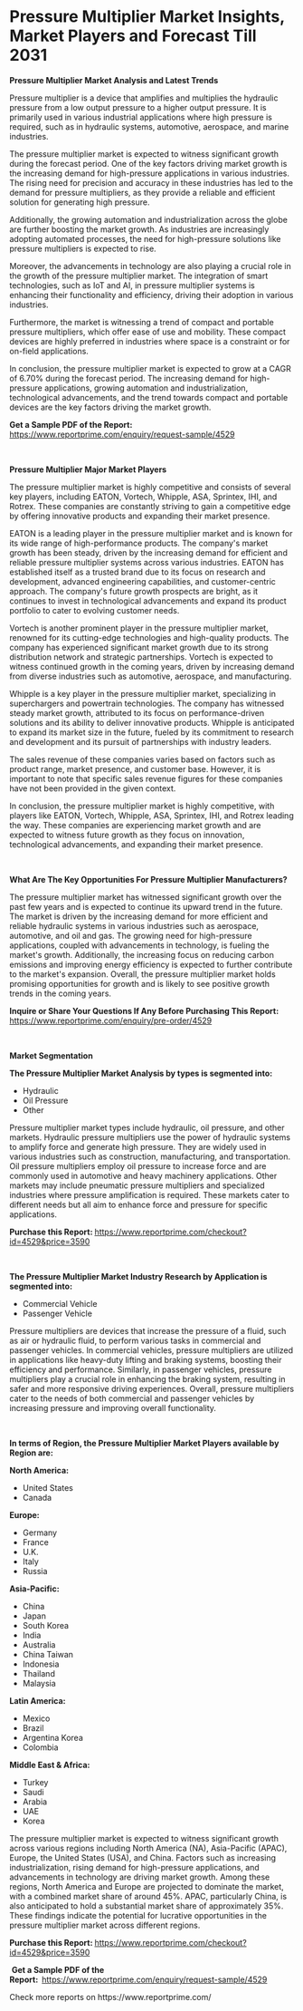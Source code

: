 <p><h1>Pressure Multiplier Market Insights, Market Players and Forecast Till 2031</h1></p><p><strong>Pressure Multiplier Market Analysis and Latest Trends</strong></p>
<p><p>Pressure multiplier is a device that amplifies and multiplies the hydraulic pressure from a low output pressure to a higher output pressure. It is primarily used in various industrial applications where high pressure is required, such as in hydraulic systems, automotive, aerospace, and marine industries.</p><p>The pressure multiplier market is expected to witness significant growth during the forecast period. One of the key factors driving market growth is the increasing demand for high-pressure applications in various industries. The rising need for precision and accuracy in these industries has led to the demand for pressure multipliers, as they provide a reliable and efficient solution for generating high pressure.</p><p>Additionally, the growing automation and industrialization across the globe are further boosting the market growth. As industries are increasingly adopting automated processes, the need for high-pressure solutions like pressure multipliers is expected to rise.</p><p>Moreover, the advancements in technology are also playing a crucial role in the growth of the pressure multiplier market. The integration of smart technologies, such as IoT and AI, in pressure multiplier systems is enhancing their functionality and efficiency, driving their adoption in various industries.</p><p>Furthermore, the market is witnessing a trend of compact and portable pressure multipliers, which offer ease of use and mobility. These compact devices are highly preferred in industries where space is a constraint or for on-field applications.</p><p>In conclusion, the pressure multiplier market is expected to grow at a CAGR of 6.70% during the forecast period. The increasing demand for high-pressure applications, growing automation and industrialization, technological advancements, and the trend towards compact and portable devices are the key factors driving the market growth.</p></p>
<p><strong>Get a Sample PDF of the Report:&nbsp;</strong> <a href="https://www.reportprime.com/enquiry/request-sample/4529">https://www.reportprime.com/enquiry/request-sample/4529</a></p>
<p>&nbsp;</p>
<p><strong>Pressure Multiplier Major Market Players</strong></p>
<p><p>The pressure multiplier market is highly competitive and consists of several key players, including EATON, Vortech, Whipple, ASA, Sprintex, IHI, and Rotrex. These companies are constantly striving to gain a competitive edge by offering innovative products and expanding their market presence.</p><p>EATON is a leading player in the pressure multiplier market and is known for its wide range of high-performance products. The company's market growth has been steady, driven by the increasing demand for efficient and reliable pressure multiplier systems across various industries. EATON has established itself as a trusted brand due to its focus on research and development, advanced engineering capabilities, and customer-centric approach. The company's future growth prospects are bright, as it continues to invest in technological advancements and expand its product portfolio to cater to evolving customer needs.</p><p>Vortech is another prominent player in the pressure multiplier market, renowned for its cutting-edge technologies and high-quality products. The company has experienced significant market growth due to its strong distribution network and strategic partnerships. Vortech is expected to witness continued growth in the coming years, driven by increasing demand from diverse industries such as automotive, aerospace, and manufacturing.</p><p>Whipple is a key player in the pressure multiplier market, specializing in superchargers and powertrain technologies. The company has witnessed steady market growth, attributed to its focus on performance-driven solutions and its ability to deliver innovative products. Whipple is anticipated to expand its market size in the future, fueled by its commitment to research and development and its pursuit of partnerships with industry leaders.</p><p>The sales revenue of these companies varies based on factors such as product range, market presence, and customer base. However, it is important to note that specific sales revenue figures for these companies have not been provided in the given context.</p><p>In conclusion, the pressure multiplier market is highly competitive, with players like EATON, Vortech, Whipple, ASA, Sprintex, IHI, and Rotrex leading the way. These companies are experiencing market growth and are expected to witness future growth as they focus on innovation, technological advancements, and expanding their market presence.</p></p>
<p>&nbsp;</p>
<p><strong>What Are The Key Opportunities For Pressure Multiplier Manufacturers?</strong></p>
<p><p>The pressure multiplier market has witnessed significant growth over the past few years and is expected to continue its upward trend in the future. The market is driven by the increasing demand for more efficient and reliable hydraulic systems in various industries such as aerospace, automotive, and oil and gas. The growing need for high-pressure applications, coupled with advancements in technology, is fueling the market's growth. Additionally, the increasing focus on reducing carbon emissions and improving energy efficiency is expected to further contribute to the market's expansion. Overall, the pressure multiplier market holds promising opportunities for growth and is likely to see positive growth trends in the coming years.</p></p>
<p><strong>Inquire or Share Your Questions If Any Before Purchasing This Report:</strong> <a href="https://www.reportprime.com/enquiry/pre-order/4529">https://www.reportprime.com/enquiry/pre-order/4529</a></p>
<p>&nbsp;</p>
<p><strong>Market Segmentation</strong></p>
<p><strong>The Pressure Multiplier Market Analysis by types is segmented into:</strong></p>
<p><ul><li>Hydraulic</li><li>Oil Pressure</li><li>Other</li></ul></p>
<p><p>Pressure multiplier market types include hydraulic, oil pressure, and other markets. Hydraulic pressure multipliers use the power of hydraulic systems to amplify force and generate high pressure. They are widely used in various industries such as construction, manufacturing, and transportation. Oil pressure multipliers employ oil pressure to increase force and are commonly used in automotive and heavy machinery applications. Other markets may include pneumatic pressure multipliers and specialized industries where pressure amplification is required. These markets cater to different needs but all aim to enhance force and pressure for specific applications.</p></p>
<p><strong>Purchase this Report:&nbsp;</strong><a href="https://www.reportprime.com/checkout?id=4529&price=3590">https://www.reportprime.com/checkout?id=4529&price=3590</a></p>
<p>&nbsp;</p>
<p><strong>The Pressure Multiplier Market Industry Research by Application is segmented into:</strong></p>
<p><ul><li>Commercial Vehicle</li><li>Passenger Vehicle</li></ul></p>
<p><p>Pressure multipliers are devices that increase the pressure of a fluid, such as air or hydraulic fluid, to perform various tasks in commercial and passenger vehicles. In commercial vehicles, pressure multipliers are utilized in applications like heavy-duty lifting and braking systems, boosting their efficiency and performance. Similarly, in passenger vehicles, pressure multipliers play a crucial role in enhancing the braking system, resulting in safer and more responsive driving experiences. Overall, pressure multipliers cater to the needs of both commercial and passenger vehicles by increasing pressure and improving overall functionality.</p></p>
<p>&nbsp;</p>
<p><strong>In terms of Region, the Pressure Multiplier Market Players available by Region are:</strong></p>
<p>
    <p> <strong> North America: </strong>
        <ul>
            <li>United States</li>
            <li>Canada</li>
        </ul>
        </p> 
    <p> <strong> Europe: </strong>
        <ul>
            <li>Germany</li>
            <li>France</li>
            <li>U.K.</li>
            <li>Italy</li>
            <li>Russia</li>
        </ul>
        </p> 
    <p> <strong> Asia-Pacific: </strong>
        <ul>
            <li>China</li>
            <li>Japan</li>
            <li>South Korea</li>
            <li>India</li>
            <li>Australia</li>
            <li>China Taiwan</li>
            <li>Indonesia</li>
            <li>Thailand</li>
            <li>Malaysia</li>
        </ul>
        </p> 
    <p> <strong> Latin America: </strong>
        <ul>
            <li>Mexico</li>
            <li>Brazil</li>
            <li>Argentina Korea</li>
            <li>Colombia</li>
        </ul>
        </p> 
    <p> <strong> Middle East & Africa: </strong>
        <ul>
            <li>Turkey</li>
            <li>Saudi</li>
            <li>Arabia</li>
            <li>UAE</li>
            <li>Korea</li>
        </ul>
    </p>
    </p>
<p><p>The pressure multiplier market is expected to witness significant growth across various regions including North America (NA), Asia-Pacific (APAC), Europe, the United States (USA), and China. Factors such as increasing industrialization, rising demand for high-pressure applications, and advancements in technology are driving market growth. Among these regions, North America and Europe are projected to dominate the market, with a combined market share of around 45%. APAC, particularly China, is also anticipated to hold a substantial market share of approximately 35%. These findings indicate the potential for lucrative opportunities in the pressure multiplier market across different regions.</p></p>
<p><strong>Purchase this Report: </strong><a href="https://www.reportprime.com/checkout?id=4529&price=3590">https://www.reportprime.com/checkout?id=4529&price=3590</a></p>
<p>&nbsp;<strong>Get a Sample PDF of the Report:&nbsp;&nbsp;</strong><a href="https://www.reportprime.com/enquiry/request-sample/4529">https://www.reportprime.com/enquiry/request-sample/4529</a></p>
<p><strong></strong></p>
<p>Check more reports on https://www.reportprime.com/</p>